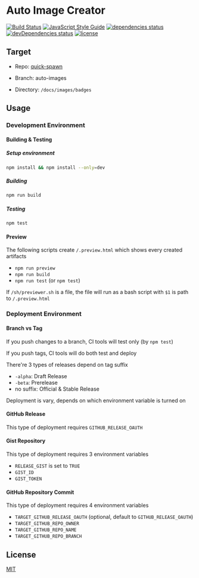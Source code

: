 # Auto Image Creator
[![Build Status](https://travis-ci.org/ksxatompackages/quick-spawn.images.svg?branch=master)](https://travis-ci.org/ksxatompackages/quick-spawn.images)
[![JavaScript Style Guide](https://img.shields.io/badge/code%20style-standard-brightgreen.svg)](http://standardjs.com/)
[![dependencies status](https://david-dm.org/ksxatompackages/quick-spawn.images.svg)](https://david-dm.org/ksxatompackages/quick-spawn.images#info=dependencies)
[![devDependencies status](https://david-dm.org/ksxatompackages/quick-spawn.images/dev-status.svg)](https://david-dm.org/ksxatompackages/quick-spawn.images#info=devDependencies)
[![license](https://img.shields.io/npm/l/promise-set.svg)](http://spdx.org/licenses/MIT)

## Target

* Repo: [quick-spawn](https://github.com/ksxatompackages/quick-spawn)

* Branch: auto-images

* Directory: `/docs/images/badges`

## Usage

### Development Environment

#### Building & Testing

##### Setup environment

```bash
npm install && npm install --only=dev
```

##### Building

```bash
npm run build
```

##### Testing

```bash
npm test
```

#### Preview

The following scripts create `/.preview.html` which shows every created artifacts
- `npm run preview`
- `npm run build`
- `npm run test` (or `npm test`)

If `/sh/previewer.sh` is a file, the file will run as a bash script with `$1` is path to `/.preview.html`

### Deployment Environment

#### Branch vs Tag

If you push changes to a branch, CI tools will test only (by `npm test`)

If you push tags, CI tools will do both test and deploy

There're 3 types of releases depend on tag suffix
- `-alpha`: Draft Release
- `-beta`: Prerelease
- no suffix: Official & Stable Release

Deployment is vary, depends on which environment variable is turned on

#### GitHub Release

This type of deployment requires `GITHUB_RELEASE_OAUTH`

#### Gist Repository

This type of deployment requires 3 environment variables
- `RELEASE_GIST` is set to `TRUE`
- `GIST_ID`
- `GIST_TOKEN`

#### GitHub Repository Commit

This type of deployment requires 4 environment variables
- `TARGET_GITHUB_RELEASE_OAUTH` (optional, default to `GITHUB_RELEASE_OAUTH`)
- `TARGET_GITHUB_REPO_OWNER`
- `TARGET_GITHUB_REPO_NAME`
- `TARGET_GITHUB_REPO_BRANCH`

## License

[MIT](./LICENSE.md)
